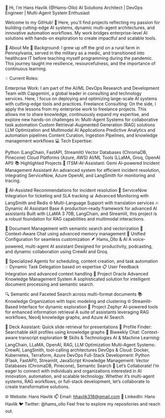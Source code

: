 👋 Hi, I'm Hans Havlik (@Hams-Ollo)
AI Solutions Architect | DevOps Engineer | Multi-Agent System Enthusiast

Welcome to my GitHub! 🚀 Here, you'll find projects reflecting my passion for building cutting-edge AI systems, dynamic multi-agent architectures, and innovative automation workflows. My work bridges enterprise-level AI solutions with hands-on exploration to create impactful and scalable tools.

🌟 About Me
🌱 Background:
I grew up off the grid on a rural farm in Pennsylvania, served in the military as a medic, and transitioned into healthcare IT before teaching myself programming during the pandemic. This journey taught me resilience, resourcefulness, and the importance of continuous learning.

💡 Current Roles:

Enterprise Work:
I am part of the AI/ML DevOps Research and Development Team with Capgemini, a global leader in consulting and technology services. Here, I focus on deploying and optimizing large-scale AI systems with cutting-edge tools and practices.
Freelance Consulting:
On the side, I apply the lessons from my enterprise work to freelance projects. This allows me to share knowledge, continuously expand my expertise, and explore new hands-on challenges in:
Multi-Agent Systems for collaborative task automation
Custom Retrieval-Augmented Generation (RAG) solutions
LLM Optimization and Multimodal AI Applications
Predictive Analytics and automation pipelines
Content Curation, Ingestion Pipelines, and knowledge management workflows
💻 Tech Expertise:

Python (LangChain, FastAPI, Streamlit)
Vector Databases (ChromaDB, Pinecone)
Cloud Platforms (Azure, AWS)
AI/ML Tools (LLaMA, Groq, OpenAI API)
📚 Highlighted Projects
🔧 ITSM-AI-Assistant: Gemi
AI-powered Incident Management Assistant
An advanced system for efficient incident resolution, integrating ServiceNow, Azure OpenAI, and LangSmith for monitoring and tracing.

🧠 AI-Assisted Recommendations for incident resolution
🔄 ServiceNow Integration for ticketing and SLA tracking
📊 Advanced Monitoring with LangSmith and Redis
🌐 Multi-Language Support with translation services
🔥 Dynamic AI Assistant Base
A production-ready framework for advanced AI assistants
Built with LLaMA 3 70B, LangChain, and Streamlit, this project is a robust foundation for RAG capabilities and multimodal interactions.

📄 Document Management with semantic search and vectorization
💬 Context-Aware Chat using advanced memory management
🎯 Unified Configuration for seamless customization
🪶 Hams_Ollo & AI
A voice-powered, multi-agent AI assistant
Designed for productivity, podcasting, and dynamic collaboration using CrewAI and Groq.

🤖 Specialized Agents for scheduling, content creation, and task automation
💡 Dynamic Task Delegation based on expertise
📋 User Feedback Integration and advanced context handling
📘 Project Oracle
Advanced Knowledge Management System
A sophisticated solution for intelligent document processing and semantic search.

🔍 Semantic and Faceted Search across multi-format documents
📚 Knowledge Organization with topic modeling and clustering
🌐 Streamlit-Based Interface for dynamic exploration
🌟 Project Zephyr
AI-powered tools for enhanced information retrieval
A suite of assistants leveraging RAG workflows, Neo4j knowledge graphs, and Azure AI Search.

🛝 Deck Assistant: Quick slide retrieval for presentations
👤 Profile Finder: Searchable skill profiles using knowledge graphs
📣 Biweekly Chat: Context-aware transcript exploration
🛠️ Skills & Technologies
AI & Machine Learning: LangChain, LLaMA, OpenAI, RAG, LLM Optimization
Multi-Agent Systems: CrewAI, LangSmith, tool-calling architectures
DevOps & Cloud: Docker, Kubernetes, Terraform, Azure DevOps
Full-Stack Development: Python (Flask, FastAPI), Streamlit, JavaScript
Knowledge Management: Vector Databases (ChromaDB, Pinecone), Semantic Search
🤝 Let’s Collaborate!
I’m eager to connect with individuals and organizations interested in AI innovation, automation, and scalable technology. Whether it’s multi-agent systems, RAG workflows, or full-stack development, let’s collaborate to create transformative solutions.

🌐 Website: Hans Havlik
📫 Email: hhavlik318@gmail.com
💼 LinkedIn: Hans Havlik
🐦 Twitter: @hams_ollo
Feel free to explore my repositories and reach out.
